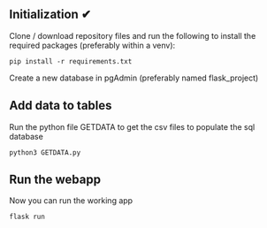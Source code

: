 ## Initialization ✔

Clone / download repository files and run the following to install the required packages (preferably within a venv):

    pip install -r requirements.txt

Create a new database in pgAdmin (preferably named flask_project)


## Add data to tables

Run the python file GETDATA to get the csv files to populate the sql database

    python3 GETDATA.py


## Run the webapp

Now you can run the working app

    flask run